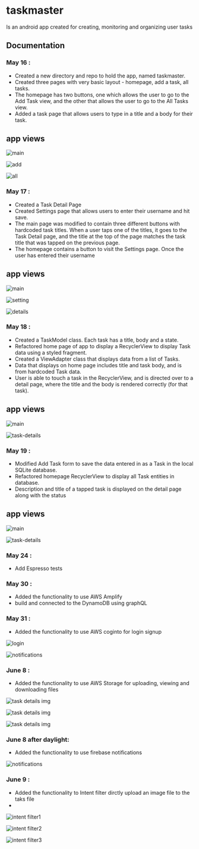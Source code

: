 # taskmaster

Is an android app created for creating, monitoring and organizing user tasks

## Documentation

### May 16 :

- Created a new directory and repo to hold the app, named taskmaster.
- Created three pages with very basic layout - homepage, add a task, all tasks.
- The homepage has two buttons, one which allows the user to go to the Add Task view, and the other that allows the user to go to the All Tasks view.
- Added a task page that allows users to type in a title and a body for their task.

## app views

![main](https://github.com/anassawalha95/taskmaster/blob/main/screenshots/mainLab26.png)

![add](https://github.com/anassawalha95/taskmaster/blob/main/screenshots/addtaskLab26.png)

![all](https://github.com/anassawalha95/taskmaster/blob/main/screenshots/alltasksLab26.png)

### May 17 :

- Created a Task Detail Page
- Created Settings page that allows users to enter their username and hit save.
- The main page was modified to contain three different buttons with hardcoded task titles. When a user taps one of the titles, it goes to the Task Detail page, and the title at the top of the page matches the task title that was tapped on the previous page.
- The homepage contains a button to visit the Settings page. Once the user has entered their username

## app views

![main](https://github.com/anassawalha95/taskmaster/blob/main/screenshots/mainLab27.png)

![setting](https://github.com/anassawalha95/taskmaster/blob/mainForResubmission/screenshots/settingsLab27.png)

![details](https://github.com/anassawalha95/taskmaster/blob/main/screenshots/task-detailsLab27.png)


### May 18 :

- Created a TaskModel class. Each task has a title, body and a state.
- Refactored home page of app to display a RecyclerView to display Task data using a styled fragment.
- Created a ViewAdapter class that displays data from a list of Tasks.
- Data that displays on home page includes title and task body, and is from hardcoded Task data.
- User is able to touch a task in the RecyclerView, and is directed over to a detail page, where the title and the body is rendered correctly (for that task).

## app views


![main](https://github.com/anassawalha95/taskmaster/blob/main/screenshots/mainLab28.png)

![task-details](https://github.com/anassawalha95/taskmaster/blob/main/screenshots/task-detailsLab28.png)



### May 19 :

- Modified Add Task form to save the data entered in as a Task in the local SQLite database.
- Refactored homepage RecyclerView to display all Task entities in database.
- Description and title of a tapped task is displayed on the detail page along with the status

## app views


![main](https://github.com/anassawalha95/taskmaster/blob/main/screenshots/mainLab29.png)

![task-details](https://github.com/anassawalha95/taskmaster/blob/main/screenshots/task-detailsLab29.png)

### May 24 :

- Add Espresso tests 

### May 30 :

- Added the functionality to use AWS Amplify 
- build and connected to the DynamoDB using graphQL 


### May 31 :

- Added the functionality to use AWS coginto for login signup 


![login](https://github.com/anassawalha95/taskmaster/blob/mainForResubmission/screenshots/login.PNG)

![notifications](https://github.com/anassawalha95/taskmaster/blob/mainForResubmission/screenshots/signup.jpg)

### June 8 :

- Added the functionality to use AWS Storage for uploading, viewing and downloading files

 ![task details img](https://github.com/anassawalha95/taskmaster/blob/mainForResubmission/screenshots/task-detailsLab37.png)

 ![task details img](https://github.com/anassawalha95/taskmaster/blob/mainForResubmission/screenshots/task-detailsLab37_1.png)
 
 
 ![task details img](https://github.com/anassawalha95/taskmaster/blob/mainForResubmission/screenshots/task-detailsLab37_2.png)
 
 
### June 8  after daylight:

- Added the functionality to use firebase notifications

 ![notifications](https://github.com/anassawalha95/taskmaster/blob/mainForResubmission/screenshots/notificationLab38.png)


### June 9  :

- Added the functionality to Intent filter dirctly upload an image file to the taks file
- 
![intent filter1](https://github.com/anassawalha95/taskmaster/blob/mainForResubmission/screenshots/intent-filterLab41_0.png)

![intent filter2](https://github.com/anassawalha95/taskmaster/blob/mainForResubmission/screenshots/intent-filterLab41_2.png)

![intent filter3](https://github.com/anassawalha95/taskmaster/blob/mainForResubmission/screenshots/intent-filterLab41_1.png)
